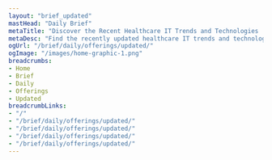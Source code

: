 ```yaml
---
layout: "brief_updated"
mastHead: "Daily Brief"
metaTitle: "Discover the Recent Healthcare IT Trends and Technologies | Healthcare IT Brief | Medigy"
metaDesc: "Find the recently updated healthcare IT trends and technologies in healthcare sector."
ogUrl: "/brief/daily/offerings/updated/"
ogImage: "/images/home-graphic-1.png"
breadcrumbs:
- Home
- Brief
- Daily
- Offerings
- Updated
breadcrumbLinks:
- "/"
- "/brief/daily/offerings/updated/"
- "/brief/daily/offerings/updated/"
- "/brief/daily/offerings/updated/"
- "/brief/daily/offerings/updated/"
---
```

